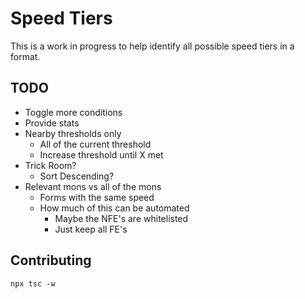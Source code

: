 # Speed Tiers

This is a work in progress to help identify all possible speed tiers in a format.

## TODO

* Toggle more conditions 
* Provide stats
* Nearby thresholds only
    * All of the current threshold
    * Increase threshold until X met
* Trick Room? 
    * Sort Descending?
* Relevant mons vs all of the mons
    * Forms with the same speed
    * How much of this can be automated
        * Maybe the NFE's are whitelisted
        * Just keep all FE's

## Contributing

```shell
npx tsc -w 
```
